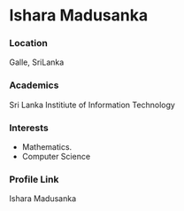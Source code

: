 # Ishara Madusanka

### Location

Galle, SriLanka

### Academics

Sri Lanka Institiute of Information Technology

### Interests

- Mathematics.
- Computer Science

### Profile Link

Ishara Madusanka
